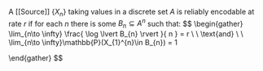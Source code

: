 A [[Source]] $\{ X_{n} \}$ taking values in a discrete set $A$
is reliably encodable at rate $r$ 
if for each $n$ 
there is some $B_{n}\subseteq A^{n}$ 
such that:
$$
\begin{gather}
\lim_{n\to \infty} \frac{ \log \lvert B_{n} \rvert  }{ n } = r \\
\\
\text{and} \\
\\
\lim_{n\to \infty}\mathbb{P}(X_{1}^{n}\in B_{n}) = 1

\end{gather}
$$
